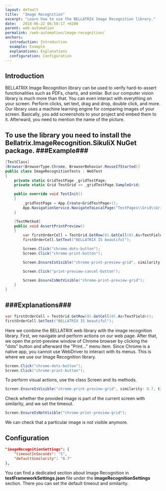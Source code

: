 ```yaml
---
layout: default
title:  "Image Recognition"
excerpt: "Learn how to use the BELLATRIX Image Recognition library."
date:   2018-06-22 06:50:17 +0200
parent: web-automation
permalink: /web-automation/image-recognition/
anchors:
  introduction: Introduction
  example: Example
  explanations: Explanations
  configuration: Configuration
---
```

Introduction
-------
BELLATRIX Image Recognition library can be used to verify hard-to-assert functionalities such as PDFs, charts, and similar. But our computer vision library is much more than that. You can even interact with everything on your screen. Perform clicks,
set text, drag and drop, double click, and more. Our library uses a machine learning engine for comparing images of your screen. Basically, you add screenshots to your project and embed them to it. Afterward, you need to mention the name of the picture.

To use the library you need to install the **Bellatrix.ImageRecognition.SikuliX** NuGet package.
###Example###
-------
```csharp
[TestClass]
[Browser(BrowserType.Chrome, BrowserBehavior.ReuseIfStarted)]
public class ImageRecognitionTests : WebTest
{
    private static GridTestPage _gridTestPage;
    private static Grid TestGrid => _gridTestPage.SampleGrid;

    public override void TestInit()
    {
        _gridTestPage = App.Create<GridTestPage>();
        App.NavigationService.NavigateToLocalPage("TestPages\\Grid\\Grid.html");
    }

    [TestMethod]
    public void AssertPrintPreview()
    {
        var firstOrderCell = TestGrid.GetRow(0).GetCell(0).As<TextField>();
        firstOrderCell.SetText("BELLATRIX IS beautiful");

        Screen.Click("chrome-dots-button");
        Screen.Click("chrome-print-button");

        Screen.EnsureIsVisible("chrome-print-preview-grid", similarity: 0.7, timeoutInSeconds: 30);

        Screen.Click("print-preview-cancel-button");

        Screen.EnsureIsNotVisible("chrome-print-preview-grid");
    }
}
```
###Explanations###
------------
```csharp
var firstOrderCell = TestGrid.GetRow(0).GetCell(0).As<TextField>();
firstOrderCell.SetText("BELLATRIX IS beautiful");
```
Here we combine the BELLATRIX web library with the image recognition library. First, we navigate and perform actions on our web page. After that, we open the print-preview window of Chrome browser by clicking the "dots" button and afterward the "Print..." menu item. Since Chrome is a native app, you cannot use WebDriver to interact with its menus. This is where we use our Image Recognition library.
```csharp
Screen.Click("chrome-dots-button");
Screen.Click("chrome-print-button");
```
To perform visual actions, use the class Screen and its methods.
```csharp
Screen.EnsureIsVisible("chrome-print-preview-grid", similarity: 0.7, timeoutInSeconds: 30);
```
Check whether the provided image is part of the current screen with similarity, and we set the timeout.
```csharp
Screen.EnsureIsNotVisible("chrome-print-preview-grid");
```
We can check that a particular image is not visible anymore.

Configuration
-------------
```json
"imageRecognitionSettings": {
    "timeoutInSeconds": "5",
    "defaultSimilarity": "0.7"
},
```
You can find a dedicated section about Image Recognition in **testFrameworkSettings.json** file under the **imageRecognitionSettings** section. There you can set the default timeout and similarity.